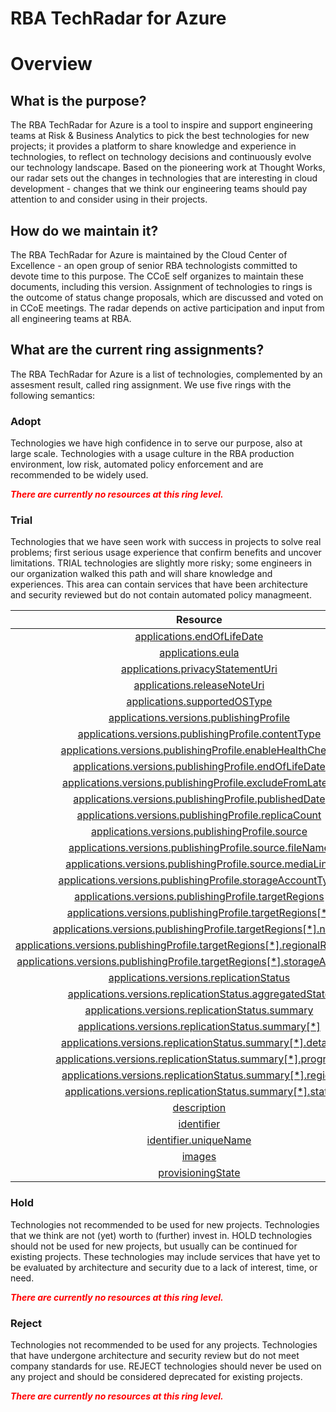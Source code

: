 
RBA TechRadar for Azure
=======================

# Overview

## What is the purpose?


The RBA TechRadar for Azure is a tool to inspire and support engineering teams at Risk & Business Analytics to pick the best technologies for new projects; it provides a platform to share knowledge and experience in technologies, to reflect on technology decisions and continuously evolve our technology landscape.  Based on the pioneering work at Thought Works, our radar sets out the changes in technologies that are interesting in cloud development - changes that we think our engineering teams should pay attention to and consider using in their projects.
## How do we maintain it?


The RBA TechRadar for Azure is maintained by the Cloud Center of Excellence - an open group of senior RBA technologists committed to devote time to this purpose.  The CCoE self organizes to maintain these documents, including this version.  Assignment of technologies to rings is the outcome of status change proposals, which are discussed and voted on in CCoE meetings.  The radar depends on active participation and input from all engineering teams at RBA.
## What are the current ring assignments?


The RBA TechRadar for Azure is a list of technologies, complemented by an assesment result, called ring assignment.  We use five rings with the following semantics:
### Adopt


Technologies we have high confidence in to serve our purpose, also at large scale.  Technologies with a usage culture in the RBA production environment, low risk, automated policy enforcement and are recommended to be widely used.  
  
***<font color="red"> There are currently no resources at this ring level. </font>***
### Trial


Technologies that we have seen work with success in projects to solve real problems;  first serious usage experience that confirm benefits and uncover limitations.  TRIAL technologies are slightly more risky; some engineers in our organization walked this path and will share knowledge and experiences.  This area can contain services that have been architecture and security reviewed but do not contain automated policy managmeent.  

|Resource|Description|Path|Status|
| :---: | :---: | :---: | :---: |
|[applications.endOfLifeDate](https://github.com/openrba/python-azure-techradar/blob/master/Microsoft.Compute/galleries/applications.endOfLifeDate)|UNKNOWN|Microsoft.Compute/galleries/applications.endOfLifeDate|TRIAL|
|[applications.eula](https://github.com/openrba/python-azure-techradar/blob/master/Microsoft.Compute/galleries/applications.eula)|UNKNOWN|Microsoft.Compute/galleries/applications.eula|TRIAL|
|[applications.privacyStatementUri](https://github.com/openrba/python-azure-techradar/blob/master/Microsoft.Compute/galleries/applications.privacyStatementUri)|UNKNOWN|Microsoft.Compute/galleries/applications.privacyStatementUri|TRIAL|
|[applications.releaseNoteUri](https://github.com/openrba/python-azure-techradar/blob/master/Microsoft.Compute/galleries/applications.releaseNoteUri)|UNKNOWN|Microsoft.Compute/galleries/applications.releaseNoteUri|TRIAL|
|[applications.supportedOSType](https://github.com/openrba/python-azure-techradar/blob/master/Microsoft.Compute/galleries/applications.supportedOSType)|UNKNOWN|Microsoft.Compute/galleries/applications.supportedOSType|TRIAL|
|[applications.versions.publishingProfile](https://github.com/openrba/python-azure-techradar/blob/master/Microsoft.Compute/galleries/applications.versions.publishingProfile)|UNKNOWN|Microsoft.Compute/galleries/applications.versions.publishingProfile|TRIAL|
|[applications.versions.publishingProfile.contentType](https://github.com/openrba/python-azure-techradar/blob/master/Microsoft.Compute/galleries/applications.versions.publishingProfile.contentType)|UNKNOWN|Microsoft.Compute/galleries/applications.versions.publishingProfile.contentType|TRIAL|
|[applications.versions.publishingProfile.enableHealthCheck](https://github.com/openrba/python-azure-techradar/blob/master/Microsoft.Compute/galleries/applications.versions.publishingProfile.enableHealthCheck)|UNKNOWN|Microsoft.Compute/galleries/applications.versions.publishingProfile.enableHealthCheck|TRIAL|
|[applications.versions.publishingProfile.endOfLifeDate](https://github.com/openrba/python-azure-techradar/blob/master/Microsoft.Compute/galleries/applications.versions.publishingProfile.endOfLifeDate)|UNKNOWN|Microsoft.Compute/galleries/applications.versions.publishingProfile.endOfLifeDate|TRIAL|
|[applications.versions.publishingProfile.excludeFromLatest](https://github.com/openrba/python-azure-techradar/blob/master/Microsoft.Compute/galleries/applications.versions.publishingProfile.excludeFromLatest)|UNKNOWN|Microsoft.Compute/galleries/applications.versions.publishingProfile.excludeFromLatest|TRIAL|
|[applications.versions.publishingProfile.publishedDate](https://github.com/openrba/python-azure-techradar/blob/master/Microsoft.Compute/galleries/applications.versions.publishingProfile.publishedDate)|UNKNOWN|Microsoft.Compute/galleries/applications.versions.publishingProfile.publishedDate|TRIAL|
|[applications.versions.publishingProfile.replicaCount](https://github.com/openrba/python-azure-techradar/blob/master/Microsoft.Compute/galleries/applications.versions.publishingProfile.replicaCount)|UNKNOWN|Microsoft.Compute/galleries/applications.versions.publishingProfile.replicaCount|TRIAL|
|[applications.versions.publishingProfile.source](https://github.com/openrba/python-azure-techradar/blob/master/Microsoft.Compute/galleries/applications.versions.publishingProfile.source)|UNKNOWN|Microsoft.Compute/galleries/applications.versions.publishingProfile.source|TRIAL|
|[applications.versions.publishingProfile.source.fileName](https://github.com/openrba/python-azure-techradar/blob/master/Microsoft.Compute/galleries/applications.versions.publishingProfile.source.fileName)|UNKNOWN|Microsoft.Compute/galleries/applications.versions.publishingProfile.source.fileName|TRIAL|
|[applications.versions.publishingProfile.source.mediaLink](https://github.com/openrba/python-azure-techradar/blob/master/Microsoft.Compute/galleries/applications.versions.publishingProfile.source.mediaLink)|UNKNOWN|Microsoft.Compute/galleries/applications.versions.publishingProfile.source.mediaLink|TRIAL|
|[applications.versions.publishingProfile.storageAccountType](https://github.com/openrba/python-azure-techradar/blob/master/Microsoft.Compute/galleries/applications.versions.publishingProfile.storageAccountType)|UNKNOWN|Microsoft.Compute/galleries/applications.versions.publishingProfile.storageAccountType|TRIAL|
|[applications.versions.publishingProfile.targetRegions](https://github.com/openrba/python-azure-techradar/blob/master/Microsoft.Compute/galleries/applications.versions.publishingProfile.targetRegions)|UNKNOWN|Microsoft.Compute/galleries/applications.versions.publishingProfile.targetRegions|TRIAL|
|[applications.versions.publishingProfile.targetRegions[*]](https://github.com/openrba/python-azure-techradar/blob/master/Microsoft.Compute/galleries/applications.versions.publishingProfile.targetRegions[*])|UNKNOWN|Microsoft.Compute/galleries/applications.versions.publishingProfile.targetRegions[*]|TRIAL|
|[applications.versions.publishingProfile.targetRegions[*].name](https://github.com/openrba/python-azure-techradar/blob/master/Microsoft.Compute/galleries/applications.versions.publishingProfile.targetRegions[*].name)|UNKNOWN|Microsoft.Compute/galleries/applications.versions.publishingProfile.targetRegions[*].name|TRIAL|
|[applications.versions.publishingProfile.targetRegions[*].regionalReplicaCount](https://github.com/openrba/python-azure-techradar/blob/master/Microsoft.Compute/galleries/applications.versions.publishingProfile.targetRegions[*].regionalReplicaCount)|UNKNOWN|Microsoft.Compute/galleries/applications.versions.publishingProfile.targetRegions[*].regionalReplicaCount|TRIAL|
|[applications.versions.publishingProfile.targetRegions[*].storageAccountType](https://github.com/openrba/python-azure-techradar/blob/master/Microsoft.Compute/galleries/applications.versions.publishingProfile.targetRegions[*].storageAccountType)|UNKNOWN|Microsoft.Compute/galleries/applications.versions.publishingProfile.targetRegions[*].storageAccountType|TRIAL|
|[applications.versions.replicationStatus](https://github.com/openrba/python-azure-techradar/blob/master/Microsoft.Compute/galleries/applications.versions.replicationStatus)|UNKNOWN|Microsoft.Compute/galleries/applications.versions.replicationStatus|TRIAL|
|[applications.versions.replicationStatus.aggregatedState](https://github.com/openrba/python-azure-techradar/blob/master/Microsoft.Compute/galleries/applications.versions.replicationStatus.aggregatedState)|UNKNOWN|Microsoft.Compute/galleries/applications.versions.replicationStatus.aggregatedState|TRIAL|
|[applications.versions.replicationStatus.summary](https://github.com/openrba/python-azure-techradar/blob/master/Microsoft.Compute/galleries/applications.versions.replicationStatus.summary)|UNKNOWN|Microsoft.Compute/galleries/applications.versions.replicationStatus.summary|TRIAL|
|[applications.versions.replicationStatus.summary[*]](https://github.com/openrba/python-azure-techradar/blob/master/Microsoft.Compute/galleries/applications.versions.replicationStatus.summary[*])|UNKNOWN|Microsoft.Compute/galleries/applications.versions.replicationStatus.summary[*]|TRIAL|
|[applications.versions.replicationStatus.summary[*].details](https://github.com/openrba/python-azure-techradar/blob/master/Microsoft.Compute/galleries/applications.versions.replicationStatus.summary[*].details)|UNKNOWN|Microsoft.Compute/galleries/applications.versions.replicationStatus.summary[*].details|TRIAL|
|[applications.versions.replicationStatus.summary[*].progress](https://github.com/openrba/python-azure-techradar/blob/master/Microsoft.Compute/galleries/applications.versions.replicationStatus.summary[*].progress)|UNKNOWN|Microsoft.Compute/galleries/applications.versions.replicationStatus.summary[*].progress|TRIAL|
|[applications.versions.replicationStatus.summary[*].region](https://github.com/openrba/python-azure-techradar/blob/master/Microsoft.Compute/galleries/applications.versions.replicationStatus.summary[*].region)|UNKNOWN|Microsoft.Compute/galleries/applications.versions.replicationStatus.summary[*].region|TRIAL|
|[applications.versions.replicationStatus.summary[*].state](https://github.com/openrba/python-azure-techradar/blob/master/Microsoft.Compute/galleries/applications.versions.replicationStatus.summary[*].state)|UNKNOWN|Microsoft.Compute/galleries/applications.versions.replicationStatus.summary[*].state|TRIAL|
|[description](https://github.com/openrba/python-azure-techradar/blob/master/Microsoft.Compute/galleries/description)|UNKNOWN|Microsoft.Compute/galleries/description|TRIAL|
|[identifier](https://github.com/openrba/python-azure-techradar/blob/master/Microsoft.Compute/galleries/identifier)|UNKNOWN|Microsoft.Compute/galleries/identifier|TRIAL|
|[identifier.uniqueName](https://github.com/openrba/python-azure-techradar/blob/master/Microsoft.Compute/galleries/identifier.uniqueName)|UNKNOWN|Microsoft.Compute/galleries/identifier.uniqueName|TRIAL|
|[images](https://github.com/openrba/python-azure-techradar/blob/master/Microsoft.Compute/galleries/images)|UNKNOWN|Microsoft.Compute/galleries/images|TRIAL|
|[provisioningState](https://github.com/openrba/python-azure-techradar/blob/master/Microsoft.Compute/galleries/provisioningState)|UNKNOWN|Microsoft.Compute/galleries/provisioningState|TRIAL|

### Hold


Technologies not recommended to be used for new projects. Technologies that we think are not (yet) worth to (further) invest in.  HOLD technologies should not be used for new projects, but usually can be continued for existing projects.  These technologies may include services that have yet to be evaluated by architecture and security due to a lack of interest, time, or need.  
  
***<font color="red"> There are currently no resources at this ring level. </font>***
### Reject


Technologies not recommended to be used for any projects. Technologies that have undergone architecture and security review but do not meet company standards for use.  REJECT technologies should never be used on any project and should be considered deprecated for existing projects.  
  
***<font color="red"> There are currently no resources at this ring level. </font>***